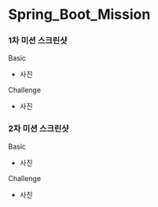 # Spring_Boot_Mission

### 1차 미션 스크린샷
Basic
- 사진

Challenge
- 사진

### 2차 미션 스크린샷
Basic
- 사진

Challenge
- 사진
